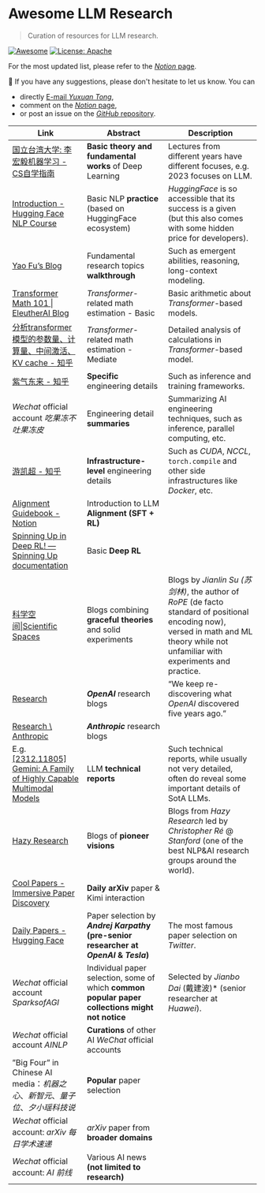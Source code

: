 # Awesome LLM Research

> Curation of resources for LLM research.

[![Awesome](https://awesome.re/badge.svg)](https://github.com/tongyx361/Awesome-LLM-Research)
[![License: Apache](https://img.shields.io/badge/License-Apache-green.svg)](https://opensource.org/licenses/Apache)

For the most updated list, please refer to the [*Notion* page](https://tongyx361.notion.site/Awesome-LLM-Research-f1b35e05436f4e69b4293ae81b425430).

📢 If you have any suggestions, please don't hesitate to let us know. You can

- directly [E-mail *Yuxuan Tong*](tongyuxuan361@gmail.com),
- comment on the [*Notion* page](https://tongyx361.notion.site/Awesome-LLM-Research-f1b35e05436f4e69b4293ae81b425430),
- or post an issue on the [*GitHub* repository](https://github.com/tongyx361/Awesome-LLM-Research).


| Link                                                                                                                           | Abstract                                                                                        | Description                                                                                                                                                                        |
| ------------------------------------------------------------------------------------------------------------------------------ | ----------------------------------------------------------------------------------------------- | ---------------------------------------------------------------------------------------------------------------------------------------------------------------------------------- |
| [国立台湾大学: 李宏毅机器学习 - CS自学指南](https://csdiy.wiki/%E6%B7%B1%E5%BA%A6%E5%AD%A6%E4%B9%A0/LHY/)                                       | **Basic theory and fundamental works** of Deep Learning                                         | Lectures from different years have different focuses, e.g. 2023 focuses on LLM.                                                                                                    |
| [Introduction - Hugging Face NLP Course](https://huggingface.co/learn/nlp-course/chapter1/1)                                   | Basic NLP **practice** (based on HuggingFace ecosystem)                                         | *HuggingFace* is so accessible that its success is a given (but this also comes with some hidden price for developers).                                                            |
| [Yao Fu’s Blog](https://yaofu.notion.site/Yao-Fu-s-Blog-b536c3d6912149a395931f1e871370db)                                      | Fundamental research topics **walkthrough**                                                     | Such as emergent abilities, reasoning, long-context modeling.                                                                                                                      |
| [Transformer Math 101 \| EleutherAI Blog](https://blog.eleuther.ai/transformer-math/)                                          | *Transformer*-related math estimation - Basic                                                   | Basic arithmetic about *Transformer*-based models.                                                                                                                                 |
| [分析transformer模型的参数量、计算量、中间激活、KV cache - 知乎](https://zhuanlan.zhihu.com/p/624740065)                                           | *Transformer*-related math estimation - Mediate                                                 | Detailed analysis of calculations in *Transformer*-based model.                                                                                                                    |
| [紫气东来 - 知乎](https://www.zhihu.com/people/zi-qi-dong-lai-1/posts)                                                               | **Specific** engineering details                                                                | Such as inference and training frameworks.                                                                                                                                         |
| *Wechat* official account *吃果冻不吐果冻皮*                                                                                           | Engineering detail **summaries**                                                                | Summarizing AI engineering techniques, such as inference, parallel computing, etc.                                                                                                 |
| [游凯超 - 知乎](https://www.zhihu.com/people/youkaichao)                                                                            | **Infrastructure-level** engineering details                                                    | Such as *CUDA*, *NCCL*, `torch.compile` and other side infrastructures like *Docker*, etc.                                                                                         |
| [Alignment Guidebook - Notion](https://efficient-unicorn-451.notion.site/Alignment-Guidebook-e5c64df77c0a4b528b7951e87337fa78) | Introduction to LLM **Alignment (SFT + RL)**                                                    |                                                                                                                                                                                    |
| [Spinning Up in Deep RL! — Spinning Up documentation](https://spinningup.openai.com/en/latest/)                                | Basic **Deep RL**                                                                               |                                                                                                                                                                                    |
| [科学空间\|Scientific Spaces](https://kexue.fm/)                                                                                   | Blogs combining **graceful theories** and solid experiments                                     | Blogs by *Jianlin Su (苏剑林)*, the author of *RoPE* (de facto standard of positional encoding now), versed in math and ML theory while not unfamiliar with experiments and practice. |
| [Research](https://openai.com/research/overview)                                                                               | ***OpenAI*** research blogs                                                                     | “We keep re-discovering what *OpenAI* discovered five years ago.”                                                                                                                  |
| [Research \\ Anthropic](https://www.anthropic.com/research)                                                                    | ***Anthropic*** research blogs                                                                  |                                                                                                                                                                                    |
| E.g. [\[2312.11805\] Gemini: A Family of Highly Capable Multimodal Models](https://arxiv.org/abs/2312.11805)                   | LLM **technical reports**                                                                       | Such technical reports, while usually not very detailed, often do reveal some important details of SotA LLMs.                                                                      |
| [Hazy Research](https://hazyresearch.stanford.edu/blog)                                                                        | Blogs of **pioneer visions**                                                                    | Blogs from *Hazy Research* led by *Christopher Ré* @ *Stanford* (one of the best NLP&AI research groups around the world).                                                         |
| [Cool Papers - Immersive Paper Discovery](https://papers.cool/)                                                                | **Daily arXiv** paper & Kimi interaction                                                        |                                                                                                                                                                                    |
| [Daily Papers - Hugging Face](https://huggingface.co/papers)                                                                   | Paper selection by ***Andrej Karpath*y (pre-senior researcher at *OpenAI* & *Tesla*)**          | The most famous paper selection on *Twitter*.                                                                                                                                      |
| *Wechat* official account *SparksofAGI*                                                                                        | Individual paper selection, some of which **common popular paper collections might not notice** | Selected by *Jianbo Dai* (戴建波)* (senior researcher at *Huawei*).                                                                                                                   |
| *Wechat* official account *AINLP*                                                                                              | **Curations** of other AI *WeChat* official accounts                                            |                                                                                                                                                                                    |
| ”Big Four” in Chinese AI media：*机器之心*、*新智元*、*量子位*、*夕小瑶科技说*                                                                     | **Popular** paper selection                                                                     |                                                                                                                                                                                    |
| *Wechat* official account: *arXiv 每日学术速递*                                                                                      | *arXiv* paper from **broader domains**                                                          |                                                                                                                                                                                    |
| *Wechat* official account: *AI 前线*                                                                                             | Various AI news **(not limited to research)**                                                   |                                                                                                                                                                                    |
